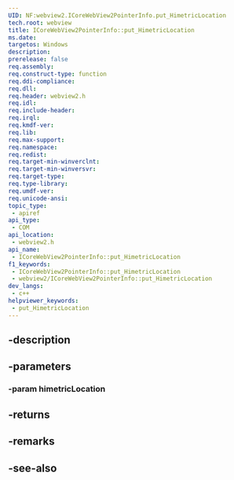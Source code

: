 ```yaml
---
UID: NF:webview2.ICoreWebView2PointerInfo.put_HimetricLocation
tech.root: webview
title: ICoreWebView2PointerInfo::put_HimetricLocation
ms.date: 
targetos: Windows
description: 
prerelease: false
req.assembly: 
req.construct-type: function
req.ddi-compliance: 
req.dll: 
req.header: webview2.h
req.idl: 
req.include-header: 
req.irql: 
req.kmdf-ver: 
req.lib: 
req.max-support: 
req.namespace: 
req.redist: 
req.target-min-winverclnt: 
req.target-min-winversvr: 
req.target-type: 
req.type-library: 
req.umdf-ver: 
req.unicode-ansi: 
topic_type:
 - apiref
api_type:
 - COM
api_location:
 - webview2.h
api_name:
 - ICoreWebView2PointerInfo::put_HimetricLocation
f1_keywords:
 - ICoreWebView2PointerInfo::put_HimetricLocation
 - webview2/ICoreWebView2PointerInfo::put_HimetricLocation
dev_langs:
 - c++
helpviewer_keywords:
 - put_HimetricLocation
---
```


## -description

## -parameters

### -param himetricLocation

## -returns

## -remarks

## -see-also

